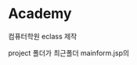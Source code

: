 # Academy
컴퓨터학원 eclass 제작
 
 project 폴더가 최근폴더
 mainform.jsp의 <script>부분의 refer header 부분 url의 서버포트를 로컬에 맞게 다시 설정해야 로그인 시, alert창이 열림, 또한 Path를 /Academy 로 지정
 url : Academy/login.jsp 가 처음 시작 페이지
<br><br>
개발환경, 언어 및 툴 : Java SE 11, jdk 11,tomcat 9.0, My SQL, MySQL Workbench, javaScript

# 프로젝트 계기
Jsp와 servlet을 이해하고 spring으로 넘어가기 위해서 협업하며 프로젝트를 하려고 함
지인 중 학원 웹사이트를 제작하고싶다는 의견이 있어 학원 웹사이트에 대해 궁금하여 제작해봄

# 기간 / 인원 수
2021.12.21-23 (약 40시간) / 3명

# 배운점
1. 회원가입 , 로그인 부분에서 session이 생성안되는 오류가 있어서 이 부분을 잡느라 헤맴<br> -> if문 안으로 못들어오는 오류.. 일일히 찍어보며 디버깅하는 방법을 배움
2. request.getParameter()과 request.getAttribute()의 차이점에 대해 알게됨
3. 또한 el태그의 사용방법이나 jstl core에 대해 자세히 알게됨. 예를들어 c:choose 문으로 수정, 삭제 버튼이 sessionId와 일치하는지 확인하는것
4. controller에서 actiondo로 이동할 때에 데이터이동에 대해서 확실하게 알게됨 -> do에서 do로 이동할 때에 데이터 처리방식에대해 고민할 계기가 됨
5. actionDo 및 UTF-8의 남용시 ??? 출력 에 대해 알게되었음( request.setCharacterEncoding("utf-8");과 <br>또 깨질시에 response.setContentType("text/html; charset=utf-8")을 사용해야하는것을 알게됨
6. db설계가 굉장히 중요하다는 것을 알게됨. 처음에 만든 테이블을 드롭하고 계속 새롭게 만들면서 느낌... ex) 과목별로 유저가 게시글을 보고싶다면 과목을 외래키로 지정햇어야함..
 
 #PPT
<iframe src="https://docs.google.com/presentation/d/e/2PACX-1vQj_t2NMdfFXIPa0oyF023v9U9GZ00M0VIR3EVi1pOg9xF61G4ZbT2JxK1IhpVluPbGA-XnQ2Sbra7d/embed?start=false&loop=false&delayms=3000" frameborder="0" width="960" height="569" allowfullscreen="true" mozallowfullscreen="true" webkitallowfullscreen="true"></iframe>
